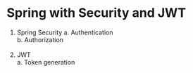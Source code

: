 # Spring with Security and JWT

1. Spring Security
    a. Authentication
    <br>b. Authorization<br/><br/>
2. JWT
    <br>a. Token generation</br>
   
